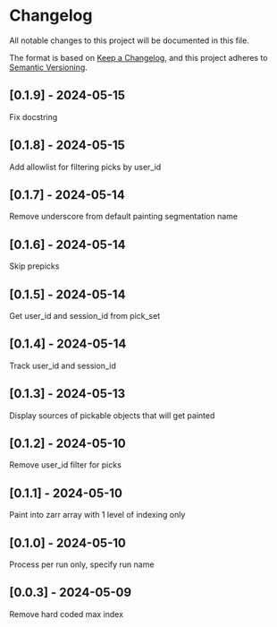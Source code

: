 # Changelog
All notable changes to this project will be documented in this file.

The format is based on [Keep a Changelog](https://keepachangelog.com/en/1.0.0/),
and this project adheres to [Semantic Versioning](https://semver.org/spec/v2.0.0.html).

## [0.1.9] - 2024-05-15
Fix docstring

## [0.1.8] - 2024-05-15
Add allowlist for filtering picks by user_id

## [0.1.7] - 2024-05-14
Remove underscore from default painting segmentation name

## [0.1.6] - 2024-05-14
Skip prepicks

## [0.1.5] - 2024-05-14
Get user_id and session_id from pick_set

## [0.1.4] - 2024-05-14
Track user_id and session_id

## [0.1.3] - 2024-05-13
Display sources of pickable objects that will get painted

## [0.1.2] - 2024-05-10
Remove user_id filter for picks

## [0.1.1] - 2024-05-10
Paint into zarr array with 1 level of indexing only

## [0.1.0] - 2024-05-10
Process per run only, specify run name

## [0.0.3] - 2024-05-09
Remove hard coded max index
